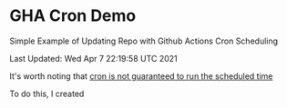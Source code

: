 # GHA Cron Demo
Simple Example of Updating Repo with Github Actions Cron Scheduling

Last Updated:
Wed Apr  7 22:19:58 UTC 2021

It's worth noting that [cron is not guaranteed to run the scheduled time](https://upptime.js.org/blog/2021/01/22/github-actions-schedule-not-working/)

To do this, I created 



